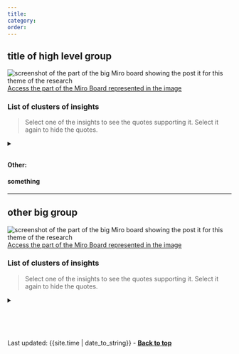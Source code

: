 ```yaml
---
title: 
category: 
order: 
---
```


## title of high level group


![screenshot of the part of the big Miro board showing the post it for this theme of the research](/practitioner-stories/images/)
[Access the part of the Miro Board represented in the image]()

### List of clusters of insights

> Select one of the insights to see the quotes supporting it. Select it again to hide the quotes.

 <details>
 <summary></summary>
 <ul>
    <li></li>
 </ul>
 </details>
<br>

**Other:**

#### something

<hr class="big">

## other big group

![screenshot of the part of the big Miro board showing the post it for this theme of the research](/practitioner-stories/images/)
[Access the part of the Miro Board represented in the image]()

### List of clusters of insights

> Select one of the insights to see the quotes supporting it. Select it again to hide the quotes.
 <details>
 <summary></summary>
 <ul>
    <li></li>
 </ul>
 </details>
<br>


<br><br>
<div>Last updated: {{site.time | date_to_string}} - <a href="#"><strong>Back to top</strong></a></div>

